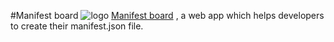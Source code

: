 #Manifest board
![logo](asserts/manifestboard/manifestboard256x256.png 'Manifest board')
[Manifest board]('https://yughendaranp.github.io/Web-app-Manifest-generator/' 'manifest generator') , a web app which helps developers to create their manifest.json file.
